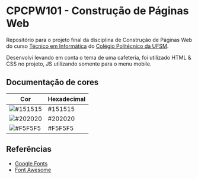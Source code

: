 # CPCPW101 - Construção de Páginas Web
Repositório para o projeto final da disciplina de Construção de Páginas Web do curso [Técnico em Informática](https://www.ufsm.br/cursos/tecnico/santa-maria/informatica/) do [Colégio Politécnico da UFSM](https://www.ufsm.br/unidades-universitarias/politecnico/).

Desenvolvi levando em conta o tema de uma cafeteria, foi utilizado HTML & CSS no projeto, JS utilizando somente para o menu mobile.

## Documentação de cores

| Cor                                                      | Hexadecimal |
| -------------------------------------------------------- | ----------  |
| ![#151515](http://via.placeholder.com/30/151515?text=+) | #151515     |
| ![#202020](http://via.placeholder.com/30/202020?text=+) | #202020     |
| ![#F5F5F5](http://via.placeholder.com/30/F5F5F5?text=+) | #F5F5F5     |


## Referências

 - [Google Fonts](https://fonts.google.com/)
 - [Font Awesome](https://fontawesome.com/)

